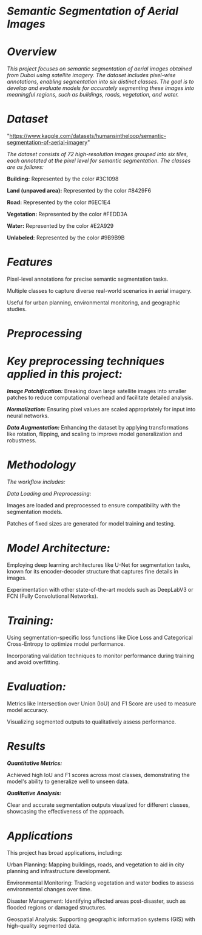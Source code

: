 # _**Semantic Segmentation of Aerial Images**_

# _**Overview**_

_This project focuses on semantic segmentation of aerial images obtained from Dubai using satellite imagery. The dataset includes pixel-wise annotations, enabling segmentation into six distinct classes. The goal is to develop and evaluate models for accurately segmenting these images into meaningful regions, such as buildings, roads, vegetation, and water._

# _**Dataset**_

"https://www.kaggle.com/datasets/humansintheloop/semantic-segmentation-of-aerial-imagery"

_The dataset consists of 72 high-resolution images grouped into six tiles, each annotated at the pixel level for semantic segmentation. The classes are as follows:_

**Building:** Represented by the color #3C1098

**Land (unpaved area):** Represented by the color #8429F6

**Road:** Represented by the color #6EC1E4

**Vegetation:** Represented by the color #FEDD3A

**Water:** Represented by the color #E2A929

**Unlabeled:** Represented by the color #9B9B9B

# _**Features**_

Pixel-level annotations for precise semantic segmentation tasks.

Multiple classes to capture diverse real-world scenarios in aerial imagery.

Useful for urban planning, environmental monitoring, and geographic studies.

# _**Preprocessing**_

# _Key preprocessing techniques applied in this project:_

_**Image Patchification:**_ Breaking down large satellite images into smaller patches to reduce computational overhead and facilitate detailed analysis.

_**Normalization:**_ Ensuring pixel values are scaled appropriately for input into neural networks.

_**Data Augmentation:**_ Enhancing the dataset by applying transformations like rotation, flipping, and scaling to improve model generalization and robustness.

# _**Methodology**_

_The workflow includes:_

_Data Loading and Preprocessing:_

Images are loaded and preprocessed to ensure compatibility with the segmentation models.

Patches of fixed sizes are generated for model training and testing.

# _**Model Architecture:**_

Employing deep learning architectures like U-Net for segmentation tasks, known for its encoder-decoder structure that captures fine details in images.

Experimentation with other state-of-the-art models such as DeepLabV3 or FCN (Fully Convolutional Networks).

# _**Training:**_

Using segmentation-specific loss functions like Dice Loss and Categorical Cross-Entropy to optimize model performance.

Incorporating validation techniques to monitor performance during training and avoid overfitting.

# _**Evaluation:**_

Metrics like Intersection over Union (IoU) and F1 Score are used to measure model accuracy.

Visualizing segmented outputs to qualitatively assess performance.

# _**Results**_

_**Quantitative Metrics:**_

Achieved high IoU and F1 scores across most classes, demonstrating the model's ability to generalize well to unseen data.

_**Qualitative Analysis:**_

Clear and accurate segmentation outputs visualized for different classes, showcasing the effectiveness of the approach.

# _**Applications**_

This project has broad applications, including:

Urban Planning: Mapping buildings, roads, and vegetation to aid in city planning and infrastructure development.

Environmental Monitoring: Tracking vegetation and water bodies to assess environmental changes over time.

Disaster Management: Identifying affected areas post-disaster, such as flooded regions or damaged structures.

Geospatial Analysis: Supporting geographic information systems (GIS) with high-quality segmented data.

